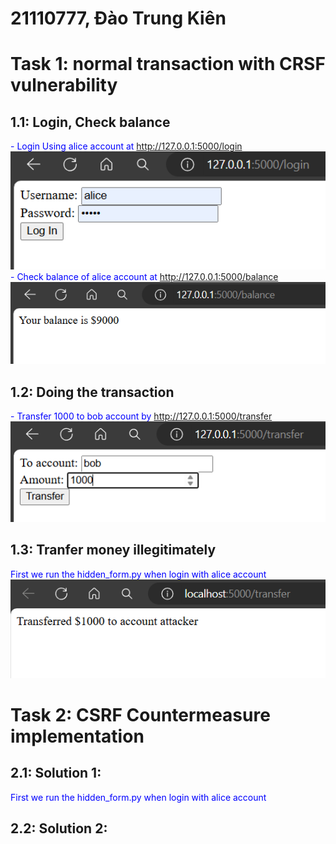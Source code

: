 # 21110777, Đào Trung Kiên
# Task 1: normal transaction with CRSF vulnerability
## 1.1: Login, Check balance
<span style="color:blue">- Login Using alice account at http://127.0.0.1:5000/login</span><br>
<img width="726" alt="Screenshot 2023-05-02 165126" src="https://github.com/DoomDayKross/CSRFAttack/blob/main/assets/Screenshot%202024-07-04%20221646.png?raw=true"><br>
<span style="color:blue">- Check balance of alice account at http://127.0.0.1:5000/balance</span><br>
<img width="726" alt="Screenshot 2023-05-02 165126" src="https://github.com/DoomDayKross/CSRFAttack/blob/main/assets/Screenshot%202024-07-04%20222218.png?raw=true"><br>
## 1.2: Doing the transaction
<span style="color:blue">- Transfer 1000 to bob account by http://127.0.0.1:5000/transfer</span><br>
<img width="726" alt="Screenshot 2023-05-02 165126" src="https://github.com/DoomDayKross/CSRFAttack/blob/main/assets/Screenshot%202024-07-04%20222804.png?raw=true">
## 1.3: Tranfer money illegitimately
<span style="color:blue">First we run the hidden_form.py when login with alice account</span>
<img width="726" alt="Screenshot 2023-05-02 165126" src="https://github.com/DoomDayKross/CSRFAttack/blob/main/assets/Screenshot%202024-07-04%20224349.png?raw=true"><br>
# Task 2: CSRF Countermeasure implementation
## 2.1: Solution 1:
<span style="color:blue">First we run the hidden_form.py when login with alice account</span>
## 2.2: Solution 2:
